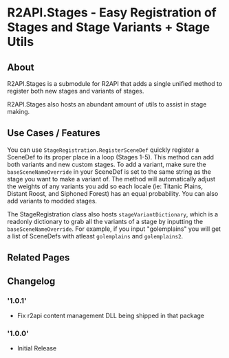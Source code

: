 # R2API.Stages - Easy Registration of Stages and Stage Variants + Stage Utils

## About

R2API.Stages is a submodule for R2API that adds a single unified method to register both new stages and variants of stages. 

R2API.Stages also hosts an abundant amount of utils to assist in stage making.

## Use Cases / Features

You can use `StageRegistration.RegisterSceneDef` quickly register a SceneDef to its proper place in a loop (Stages 1-5). This method can add both variants and new custom stages. To add a variant, make sure the `baseSceneNameOverride` in your SceneDef is set to the same string as the stage you want to make a variant of. The method will automatically adjust the weights of any variants you add so each locale (ie: Titanic Plains, Distant Roost, and Siphoned Forest) has an equal probability. You can also add variants to modded stages.

The StageRegistration class also hosts `stageVariantDictionary`, which is a readonly dictionary to grab all the variants of a stage by inputting the `baseSceneNameOverride`. For example, if you input "golemplains" you will get a list of SceneDefs with atleast `golemplains` and `golemplains2`.

## Related Pages

## Changelog

### '1.0.1'
- Fix r2api content management DLL being shipped in that package

### '1.0.0'
- Initial Release


